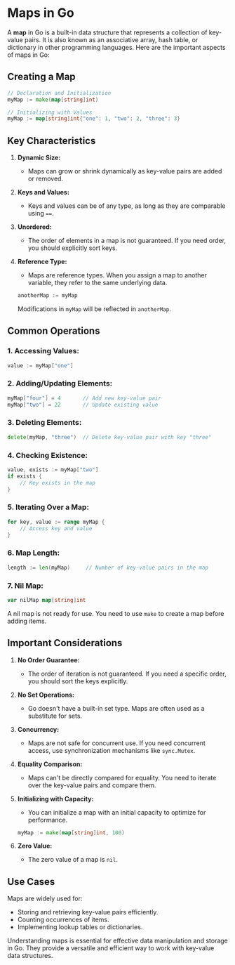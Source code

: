 # Maps in Go

A **map** in Go is a built-in data structure that represents a collection of key-value pairs. It is also known as an associative array, hash table, or dictionary in other programming languages. Here are the important aspects of maps in Go:

## Creating a Map

```go
// Declaration and Initialization
myMap := make(map[string]int)

// Initializing with Values
myMap := map[string]int{"one": 1, "two": 2, "three": 3}
```

## Key Characteristics

1. **Dynamic Size:**
   - Maps can grow or shrink dynamically as key-value pairs are added or removed.

2. **Keys and Values:**
   - Keys and values can be of any type, as long as they are comparable using `==`.

3. **Unordered:**
   - The order of elements in a map is not guaranteed. If you need order, you should explicitly sort keys.

4. **Reference Type:**
   - Maps are reference types. When you assign a map to another variable, they refer to the same underlying data.

   ```go
   anotherMap := myMap
   ```

   Modifications in `myMap` will be reflected in `anotherMap`.

## Common Operations

### 1. **Accessing Values:**

```go
value := myMap["one"]
```

### 2. **Adding/Updating Elements:**

```go
myMap["four"] = 4       // Add new key-value pair
myMap["two"] = 22       // Update existing value
```

### 3. **Deleting Elements:**

```go
delete(myMap, "three")  // Delete key-value pair with key "three"
```

### 4. **Checking Existence:**

```go
value, exists := myMap["two"]
if exists {
    // Key exists in the map
}
```

### 5. **Iterating Over a Map:**

```go
for key, value := range myMap {
    // Access key and value
}
```

### 6. **Map Length:**

```go
length := len(myMap)     // Number of key-value pairs in the map
```

### 7. **Nil Map:**

```go
var nilMap map[string]int
```

A nil map is not ready for use. You need to use `make` to create a map before adding items.

## Important Considerations

1. **No Order Guarantee:**
   - The order of iteration is not guaranteed. If you need a specific order, you should sort the keys explicitly.

2. **No Set Operations:**
   - Go doesn't have a built-in set type. Maps are often used as a substitute for sets.

3. **Concurrency:**
   - Maps are not safe for concurrent use. If you need concurrent access, use synchronization mechanisms like `sync.Mutex`.

4. **Equality Comparison:**
   - Maps can't be directly compared for equality. You need to iterate over the key-value pairs and compare them.

5. **Initializing with Capacity:**
   - You can initialize a map with an initial capacity to optimize for performance.

   ```go
   myMap := make(map[string]int, 100)
   ```

6. **Zero Value:**
   - The zero value of a map is `nil`.

## Use Cases

Maps are widely used for:

- Storing and retrieving key-value pairs efficiently.
- Counting occurrences of items.
- Implementing lookup tables or dictionaries.

Understanding maps is essential for effective data manipulation and storage in Go. They provide a versatile and efficient way to work with key-value data structures.
